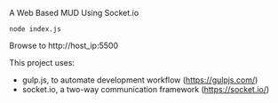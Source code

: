 
A Web Based MUD Using Socket.io

`node index.js`

Browse to http://host_ip:5500

This project uses:

- gulp.js, to automate development workflow (https://gulpjs.com/)
- socket.io, a two-way communication framework (https://socket.io/)

